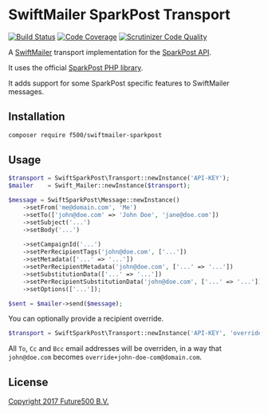 SwiftMailer SparkPost Transport
===============================

[![Build Status](https://scrutinizer-ci.com/g/f500/swiftmailer-sparkpost/badges/build.png?b=develop)](https://scrutinizer-ci.com/g/f500/swiftmailer-sparkpost/build-status/develop)
[![Code Coverage](https://scrutinizer-ci.com/g/f500/swiftmailer-sparkpost/badges/coverage.png?b=develop)](https://scrutinizer-ci.com/g/f500/swiftmailer-sparkpost/?branch=develop)
[![Scrutinizer Code Quality](https://scrutinizer-ci.com/g/f500/swiftmailer-sparkpost/badges/quality-score.png?b=develop)](https://scrutinizer-ci.com/g/f500/swiftmailer-sparkpost/?branch=develop)

A [SwiftMailer][1] transport implementation for the [SparkPost API][2].

It uses the official [SparkPost PHP library][3].

It adds support for some SparkPost specific features to SwiftMailer messages.

Installation
------------

```txt
composer require f500/swiftmailer-sparkpost
```

Usage
-----

```php
$transport = SwiftSparkPost\Transport::newInstance('API-KEY');
$mailer    = Swift_Mailer::newInstance($transport);

$message = SwiftSparkPost\Message::newInstance()
    ->setFrom('me@domain.com', 'Me')
    ->setTo(['john@doe.com' => 'John Doe', 'jane@doe.com'])
    ->setSubject('...')
    ->setBody('...')
    
    ->setCampaignId('...')
    ->setPerRecipientTags('john@doe.com', ['...'])
    ->setMetadata(['...' => '...'])
    ->setPerRecipientMetadata('john@doe.com', ['...' => '...'])
    ->setSubstitutionData(['...' => '...'])
    ->setPerRecipientSubstitutionData('john@doe.com', ['...' => '...'])
    ->setOptions(['...']);

$sent = $mailer->send($message);
```

You can optionally provide a recipient override.

```php
$transport = SwiftSparkPost\Transport::newInstance('API-KEY', 'override@domain.com');
```

All `To`, `Cc` and `Bcc` email addresses will be overriden,
in a way that `john@doe.com` becomes `override+john-doe-com@domain.com`.

License
-------

[Copyright 2017 Future500 B.V.][4]

[1]: http://swiftmailer.org
[2]: https://developers.sparkpost.com/api
[3]: https://github.com/SparkPost/php-sparkpost
[4]: https://github.com/f500/swiftmailer-sparkpost/blob/master/LICENSE
